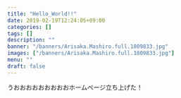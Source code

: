 ```yaml
---
title: "Hello_World!!"
date: 2019-02-19T12:24:05+09:00
categories: []
tags: []
description: ""
banner: "/banners/Arisaka.Mashiro.full.1809833.jpg"
images: ["/banners/Arisaka.Mashiro.full.1809833.jpg"]
menu: ""
draft: false
---
```

うおおおおおおおおおホームページ立ち上げた！
